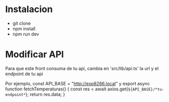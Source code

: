 # Instalacion
- git clone
- npm install
- npm run dev

# Modificar API
Para que este front consuma de tu api, cambia en 'src/lib/api.ts' la url y el endpoint de tu api

Por ejemplo, const API_BASE = "http://esp8266.local"
y
export async function fetchTemperaturas() {
  const res = await axios.get(`${API_BASE}/*tu-endpoint*`);
  return res.data;
}

  
